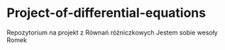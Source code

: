 # Project-of-differential-equations
Repozytorium na projekt z Równań różniczkowych
Jestem sobie wesoły Romek 